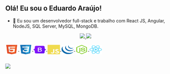 ## Olá! Eu sou o Eduardo Araújo!

- 🌱 Eu sou um desenvolvedor full-stack e trabalho com React JS, Angular, NodeJS, SQL Server, MySQL, MongoDB.

<div align="center">
  <a href="https://github.com/araujo-eduardo">
  <img height="180em" src="https://github-readme-stats.vercel.app/api?username=araujo-eduardo&show_icons=true&theme=dracula&include_all_commits=true&count_private=true"/>
  <img height="180em" src="https://github-readme-stats.vercel.app/api/top-langs/?username=araujo-eduardo&layout=compact&langs_count=7&theme=dracula"/> 
</div>
  
<div style="display: inline_block"><br>
  <img align="center" alt="HTML" height="30" width="40" src="https://raw.githubusercontent.com/devicons/devicon/master/icons/html5/html5-original.svg">
  <img align="center" alt="CSS" height="30" width="40" src="https://raw.githubusercontent.com/devicons/devicon/master/icons/css3/css3-original.svg">
  <img align="center" alt="BOOTSTRAP" height="30" width="40" src="https://raw.githubusercontent.com/devicons/devicon/master/icons/bootstrap/bootstrap-original.svg">
  <img align="center" alt="JS" height="30" width="40" src="https://raw.githubusercontent.com/devicons/devicon/master/icons/javascript/javascript-plain.svg">
  <img align="center" alt="JQUERY" height="30" width="40" src="https://raw.githubusercontent.com/devicons/devicon/master/icons/jquery/jquery-original.svg">
  <img align="center" alt="NODE" height="30" width="40" src="https://raw.githubusercontent.com/devicons/devicon/master/icons/nodejs/nodejs-plain.svg">
  <img align="center" alt="REACT" height="30" width="40" src="https://raw.githubusercontent.com/devicons/devicon/master/icons/react/react-original.svg">
</div>
  
##
  
<div>
  <a href="https://https://www.linkedin.com/in/edu-araujo/" target="_blank">
    <img src="https://img.shields.io/badge/-LinkedIn-%230077B5?style=for-the-badge&logo=linkedin&logoColor=white" target="_blank">
  </a>
</div>
